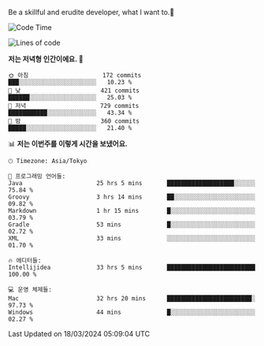 Be a skillful and erudite developer, what I want to.👶

<!--START_SECTION:waka-->
![Code Time](http://img.shields.io/badge/Code%20Time-538%20hrs%2036%20mins-blue)

![Lines of code](https://img.shields.io/badge/%EC%A0%80%EB%8A%94%20%EC%97%AC%ED%83%9C%EA%B9%8C%EC%A7%80%20-783.2%20thousand%20%EC%A4%84%EC%9D%98%20%EC%BD%94%EB%93%9C%EB%A5%BC%20%EC%9E%91%EC%84%B1%ED%96%88%EC%96%B4%EC%9A%94.-blue)

**저는 저녁형 인간이에요. 🦉** 

```text
🌞 아침                     172 commits         ███░░░░░░░░░░░░░░░░░░░░░░   10.23 % 
🌆 낮　                     421 commits         ██████░░░░░░░░░░░░░░░░░░░   25.03 % 
🌃 저녁                     729 commits         ███████████░░░░░░░░░░░░░░   43.34 % 
🌙 밤　                     360 commits         █████░░░░░░░░░░░░░░░░░░░░   21.40 % 
```


📊 **저는 이번주를 이렇게 시간을 보냈어요.** 

```text
🕑︎ Timezone: Asia/Tokyo

💬 프로그래밍 언어들: 
Java                     25 hrs 5 mins       ███████████████████░░░░░░   75.84 % 
Groovy                   3 hrs 14 mins       ██░░░░░░░░░░░░░░░░░░░░░░░   09.82 % 
Markdown                 1 hr 15 mins        █░░░░░░░░░░░░░░░░░░░░░░░░   03.79 % 
Gradle                   53 mins             █░░░░░░░░░░░░░░░░░░░░░░░░   02.72 % 
XML                      33 mins             ░░░░░░░░░░░░░░░░░░░░░░░░░   01.70 % 

🔥 에디터들: 
Intellijidea             33 hrs 5 mins       █████████████████████████   100.00 % 

💻 운영 체제들: 
Mac                      32 hrs 20 mins      ████████████████████████░   97.73 % 
Windows                  44 mins             █░░░░░░░░░░░░░░░░░░░░░░░░   02.27 % 
```


 Last Updated on 18/03/2024 05:09:04 UTC
<!--END_SECTION:waka-->

